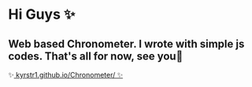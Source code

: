 # Hi Guys ✨
Web based Chronometer. I wrote with simple js codes.
That's all for now, see you👋
-
✨[ kyrstr1.github.io/Chronometer/ ✨](https://kyrstr1.github.io/Chronometer/)
